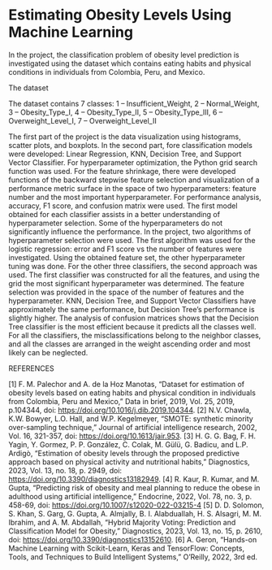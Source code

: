 # Estimating Obesity Levels Using Machine Learning

In the project, the classification problem of obesity level prediction is investigated using the dataset which contains eating habits and physical conditions in individuals from Colombia, Peru, and Mexico.

The dataset 

The dataset contains 7 classes:
1 – Insufficient_Weight,
2 – Normal_Weight,
3 – Obesity_Type_I,
4 – Obesity_Type_II,
5 – Obesity_Type_III,
6 – Overweight_Level_I,
7 – Overweight_Level_II

The first part of the project is the data visualization using histograms, scatter plots, and boxplots. In the second part, fore classification models were developed: Linear Regression, KNN, Decision Tree, and Support Vector Classifier.
For hyperparameter optimization, the Python grid search function was used. For the feature shrinkage, there were developed functions of the backward stepwise feature selection and visualization of a performance metric surface in the space of two hyperparameters: feature number and the most important hyperparameter. For performance analysis, accuracy, F1 score, and confusion matrix were used.
The first model obtained for each classifier assists in a better understanding of hyperparameter selection. Some of the hyperparameters do not significantly influence the performance. In the project, two algorithms of hyperparameter selection were used. The first algorithm was used for the logistic regression: error and F1 score vs the number of features were investigated. Using the obtained feature set, the other hyperparameter tuning was done. For the other three classifiers, the second approach was used. The first classifier was constructed for all the features, and using the grid the most significant hyperparameter was determined. The feature selection was provided in the space of the number of features and the hyperparameter.
KNN, Decision Tree, and Support Vector Classifiers have approximately the same performance, but Decision Tree’s performance is slightly higher. The analysis of confusion matrices shows that the Decision Tree classifier is the most efficient because it predicts all the classes well. For all the classifiers, the misclassifications belong to the neighbor classes, and all the classes are arranged in the weight ascending order and most likely can be neglected.

REFERENCES

[1] F. M. Palechor and A. de la Hoz Manotas,  “Dataset for estimation of obesity levels based on eating habits and physical condition in individuals from Colombia, Peru and Mexico,” Data in brief, 2019, Vol. 25, 2019, p.104344, doi: https://doi.org/10.1016/j.dib.2019.104344.
[2] N.V. Chawla, K.W. Bowyer, L.O. Hall, and W.P. Kegelmeyer, “SMOTE: synthetic minority over-sampling technique,” Journal of artificial intelligence research, 2002, Vol. 16, 321-357,
doi: https://doi.org/10.1613/jair.953.
[3] H. G. G. Bag, F. H.  Yagin, Y. Gormez, P. P. González, C. Colak, M. Gülü, G. Badicu, and L.P. Ardigò, “Estimation of obesity levels through the proposed predictive approach based on physical activity and nutritional habits,” Diagnostics, 2023, Vol. 13, no. 18, p. 2949,
doi: https://doi.org/10.3390/diagnostics13182949.
[4] R. Kaur, R. Kumar, and M. Gupta, “Predicting risk of obesity and meal planning to reduce the obese in adulthood using artificial intelligence,” Endocrine, 2022, Vol. 78, no. 3, p. 458-69,
doi: https://doi.org/10.1007/s12020-022-03215-4
[5] D. D. Solomon, S. Khan, S. Garg, G. Gupta, A. Almjally, B. I. Alabduallah, H. S. Alsagri, M. M. Ibrahim, and A. M. Abdallah, “Hybrid Majority Voting: Prediction and Classification Model for Obesity,” Diagnostics, 2023, Vol. 13, no. 15, p. 2610,
doi: https://doi.org/10.3390/diagnostics13152610.
[6] A. Geron, “Hands-on Machine Learning with Scikit-Learn, Keras and TensorFlow: Concepts, Tools, and Techniques to Build Intelligent Systems,” O’Reilly, 2022, 3rd ed.
